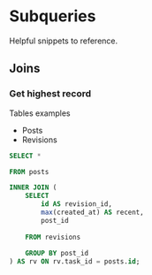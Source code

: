 # Subqueries

Helpful snippets to reference.

## Joins

### Get highest record

Tables examples

* Posts
* Revisions

```sql
SELECT *

FROM posts

INNER JOIN (
    SELECT 
        id AS revision_id,
        max(created_at) AS recent,
        post_id
    
    FROM revisions
    
    GROUP BY post_id
) AS rv ON rv.task_id = posts.id;
```
